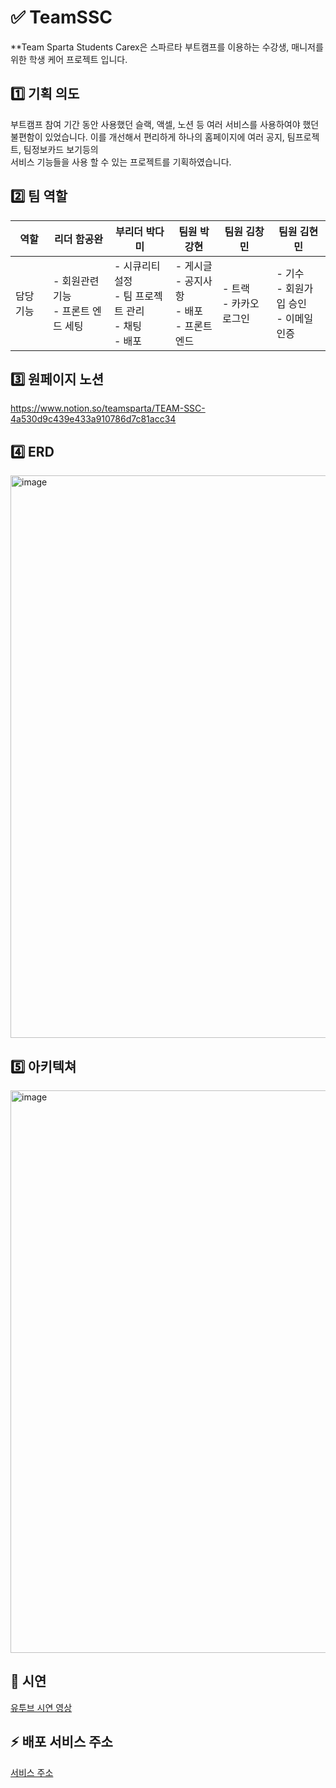 # ✅ TeamSSC
**Team Sparta Students Carex은 스파르타 부트캠프를 이용하는 수강생, 매니저를 위한 학생 케어 프로젝트 입니다.

## 1️⃣ 기획 의도
부트캠프 참여 기간 동안 사용했던 슬랙, 액셀, 노션 등 여러 서비스를 사용하여야 했던 불편함이 있었습니다.
이를 개선해서 편리하게 하나의 홈페이지에 여러 공지, 팀프로젝트, 팀정보카드 보기등의  
서비스 기능들을 사용 할 수 있는 프로젝트를 기획하였습니다.

## 2️⃣ 팀 역할
| 역할            | 리더 함공완                      | 부리더 박다미                                  | 팀원 박강현                                 | 팀원 김창민           | 팀원 김현민         |
|-----------------|----------------------------------|----------------------------------------------|--------------------------------------------|----------------------|----------------------|
| 담당 기능       | - 회원관련 기능 <br> - 프론트 엔드 세팅 | - 시큐리티 설정 <br> - 팀 프로젝트 관리 <br> - 채팅 <br> - 배포 | - 게시글 <br> - 공지사항 <br>- 배포 <br> - 프론트엔드 | - 트랙 <br> - 카카오 로그인 | - 기수 <br> - 회원가입 승인 <br> - 이메일 인증 |

## 3️⃣ 원페이지 노션
https://www.notion.so/teamsparta/TEAM-SSC-4a530d9c439e433a910786d7c81acc34

## 4️⃣ ERD
<img width="900" alt="image" src="https://github.com/user-attachments/assets/7258722b-9d41-4863-9c0f-c5b0e5efc4dc">

## 5️⃣ 아키텍쳐
<img width="900" alt="image" src="https://github.com/user-attachments/assets/d19ef7cb-5dac-4bf2-a5ca-a422a768e01e">

## 🎇 시연
[유투브 시연 영상](https://www.youtube.com/watch?v=x09rmBeJB9k&t=1s)

## ⚡️ 배포 서비스 주소

[서비스 주소](https://team-ssc.vercel.app/)
